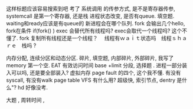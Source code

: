 这样标题应该容易搜索到吧
考了 系统调用 的传参方式, 是不是寄存器传参, systemcall 是第一个寄存器, 还是栈
进程状态改变, 是否有queue. 填空题. waiting和ready应该是有queue的
新进程会在哪个队列.
fork 会输出几个hello, fork在条件 
if(fork() ) 
exec 会替代所有线程吗?  exec会取代一个线程吗? 这个不懂了. fork 复制所有线程还是一个线程？　
线程有ｗａｉｔ状态吗　线程ｓｈａｒｅ　栈吗 ?

内存分配, 连续分区和动态分区. 
碎片, 填空题, 内部碎片, 外部碎片, 我写了memory 第一个空.
EAT  有效访问时间
base +limit  分段, 选择题 . 
进程一部分装入可以吗, 还是要全部装入? 虚拟内存
page fault 的四个, 这个我不懂.  有没有syscall, 有没有walk page table
VFS 有什么用?  超级快, 索引节点, dentry 是什么"? 
hd 好像没考. 

大题 , 周转时间 ,

